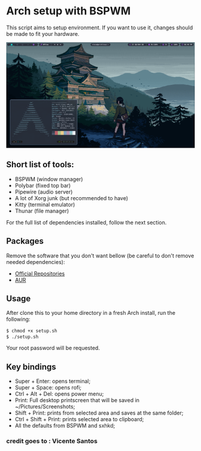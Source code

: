 # Arch setup with BSPWM

This script aims to setup  environment. If you want to use it, changes should be made to fit your hardware. 

![plot](screenshot.png?raw=true)

## Short list of tools:
- BSPWM (window manager)
- Polybar (fixed top bar)
- Pipewire (audio server)
- A lot of Xorg junk (but recommended to have)
- Kitty (terminal emulator)
- Thunar (file manager)

For the full list of dependencies installed, follow the next section.

## Packages

Remove the software that you don't want bellow (be careful to don't remove needed dependencies):

- [Official Repositories](./pacman-packages-list.txt)
- [AUR](./yay-packages-list.txt)

## Usage

After clone this to your home directory in a fresh Arch install, run the following:

```
$ chmod +x setup.sh
$ ./setup.sh
```

Your root password will be requested.

## Key bindings
- Super + Enter: opens terminal;
- Super + Space: opens rofi;
- Ctrl + Alt + Del: opens power menu;
- Print: Full desktop printscreen that will be saved in ~/Pictures/Screenshots;
- Shift + Print: prints from selected area and saves at the same folder;
- Ctrl + Shift + Print: prints selected area to clipboard;
- All the defaults from BSPWM and sxhkd;


### credit goes to : Vicente Santos
